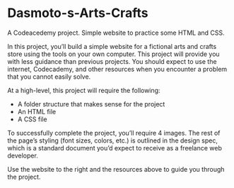 # Dasmoto-s-Arts-Crafts
A Codeacedemy project.
Simple website to practice some HTML and CSS.

In this project, you’ll build a simple website for a fictional arts and crafts store using the tools on your own computer. This project will provide you with less guidance than previous projects. You should expect to use the internet, Codecademy, and other resources when you encounter a problem that you cannot easily solve.

At a high-level, this project will require the following:

- A folder structure that makes sense for the project
- An HTML file
- A CSS file

To successfully complete the project, you’ll require 4 images. The rest of the page’s styling (font sizes, colors, etc.) is outlined in the design spec, which is a standard document you’d expect to receive as a freelance web developer.

Use the website to the right and the resources above to guide you through the project.